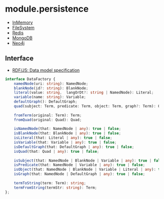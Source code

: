 # module.persistence

- [InMemory](https://git02.int.nsc.ag/Research/fua/lib/module.persistence.inmemory)
- [FileSystem](https://git02.int.nsc.ag/Research/fua/lib/module.persistence.filesystem)
- [Redis](https://git02.int.nsc.ag/Research/fua/lib/module.persistence.redis)
- [MongoDB](https://git02.int.nsc.ag/Research/fua/lib/module.persistence.mongodb)
- [Neo4j](https://git02.int.nsc.ag/Research/fua/lib/module.persistence.neo4j)

## Interface

- [RDF/JS: Data model specification](http://rdf.js.org/data-model-spec/)

```ts
interface DataFactory {
    namedNode(uri: string): NamedNode;
    blankNode(id?: string): BlankNode;
    literal(value: string,  langOrDt?: string | NamedNode): Literal;
    variable(name: string): Variable;
    defaultGraph(): DefaultGraph;
    quad(subject: Term, predicate: Term, object: Term, graph?: Term): Quad;
    
    fromTerm(original: Term): Term;
    fromQuad(original: Quad): Quad;
    
    isNamedNode(that: NamedNode | any): true | false;
    isBlankNode(that: BlankNode | any): true | false;
    isLiteral(that: Literal | any): true | false;
    isVariable(that: Variable | any): true | false;
    isDefaultGraph(that: DefaultGraph | any): true | false;
    isQuad(that: Quad | any): true | false;
    
    isSubject(that: NamedNode | BlankNode | Variable | any): true | false;
    isPredicate(that: NamedNode | Variable | any): true | false;
    isObject(that: NamedNode | BlankNode | Variable | Literal | any): true | false;
    isGraph(that: NamedNode | DefaultGraph | any): true | false;
    
    termToString(term: Term): string;
    termFromString(termStr: string): Term;
};
```
